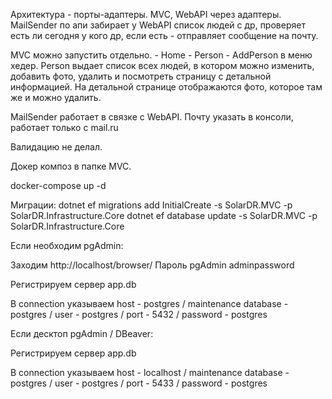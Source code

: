 Архитектура - порты-адаптеры. MVC, WebAPI через адаптеры. MailSender по апи забирает у WebAPI список 
людей с др, проверяет есть ли сегодня у кого др, если есть - отправляет сообщение на почту.

MVC можно запустить отдельно. - Home - Person - AddPerson в меню хедер. Person выдает список всех 
людей, в котором можно изменить, добавить фото, удалить и посмотреть страницу с детальной информацией.
На детальной странице отображаются фото, которое там же и можно удалить.

MailSender работает в связке с WebAPI. Почту указать в консоли, работает только с mail.ru

Валидацию не делал.

Докер композ в папке MVC.

docker-compose up -d

Миграции:
dotnet ef migrations add InitialCreate -s SolarDR.MVC -p SolarDR.Infrastructure.Core
dotnet ef database update -s SolarDR.MVC -p SolarDR.Infrastructure.Core

Если необходим pgAdmin:

Заходим http://localhost/browser/ Пароль pgAdmin adminpassword

Регистрируем сервер app.db

В connection указываем host - postgres / maintenance database - postgres / user - postgres / port - 5432 / password - postgres

Если десктоп pgAdmin / DBeaver:

Регистрируем сервер app.db

В connection указываем host - localhost / maintenance database - postgres / user - postgres / port - 5433 / password - postgres
